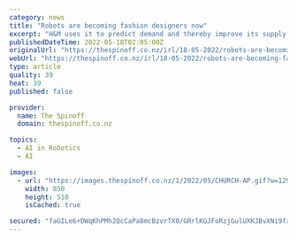```yaml
---
category: news
title: "Robots are becoming fashion designers now"
excerpt: "H&M uses it to predict demand and thereby improve its supply chain, and Zara uses it in robots ... start actually putting this stuff in front of customers.” While Fine Wine Delivery is open to ..."
publishedDateTime: 2022-05-18T02:05:00Z
originalUrl: "https://thespinoff.co.nz/irl/18-05-2022/robots-are-becoming-fashion-designers-now"
webUrl: "https://thespinoff.co.nz/irl/18-05-2022/robots-are-becoming-fashion-designers-now"
type: article
quality: 39
heat: 39
published: false

provider:
  name: The Spinoff
  domain: thespinoff.co.nz

topics:
  - AI in Robotics
  - AI

images:
  - url: "https://images.thespinoff.co.nz/1/2022/05/CHURCH-AP.gif?w=1290"
    width: 850
    height: 510
    isCached: true

secured: "faGILe6+DWqKhPMh2QcCaPa8mcBzvrTX0/GRrlKGJFoRzjGulUXKJBvXNi9fxfDkXPMjpvunNSfVLt0CfPsNNNxP5TjDq9udgWZyWjSxi143FWLlLon29HBqSvItBh2o6PFn3CSK1lSbE4eGFuWzp6+an2Y8YKTOBbcSIPPeU/VLdC5UJ7rnIuT1c14UqGomV7CEYnHIdU68k6JDCyXI0TJ4yIw5hIr0PQ1NPcAC1DlQgHRQHRIJn36bVNe7Y+TY+iZS6ZrXUFRzH13aJidvf3BNro9Q/VjTKhFDirqnmPfo1lOW2li2N94bG0vJu5dvioqHZ9qKZoKuBDuIq9oIfrPbG/ZJAZcBIreuK57OPJ4=;ykkqg2ZWjEMeOKA9C8QIoA=="
---
```


